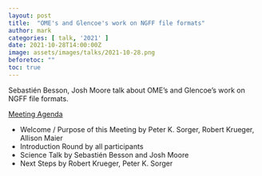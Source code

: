 ```yaml
---
layout: post
title:  "OME's and Glencoe's work on NGFF file formats"
author: mark
categories: [ talk, '2021' ]
date: 2021-10-28T14:00:00Z
image: assets/images/talks/2021-10-28.png
beforetoc: ""
toc: true
---
```


Sebastién Besson, Josh Moore talk about OME’s and Glencoe’s work on NGFF file formats. 

<u> Meeting Agenda </u>
- Welcome / Purpose of this Meeting by Peter K. Sorger, Robert Krueger, Allison Maier
- Introduction Round by all participants
- Science Talk by Sebastién Besson and Josh Moore
- Next Steps by Robert Krueger, Peter K. Sorger
